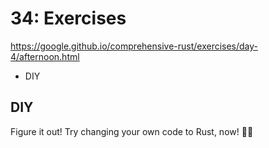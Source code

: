 # 34: Exercises

https://google.github.io/comprehensive-rust/exercises/day-4/afternoon.html

<!-- MarkdownTOC -->

- DIY

<!-- /MarkdownTOC -->

## DIY

Figure it out! Try changing your own code to Rust, now! 👋👻
